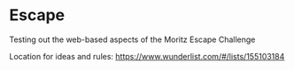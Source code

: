 # Escape
Testing out the web-based aspects of the Moritz Escape Challenge

Location for ideas and rules: https://www.wunderlist.com/#/lists/155103184
